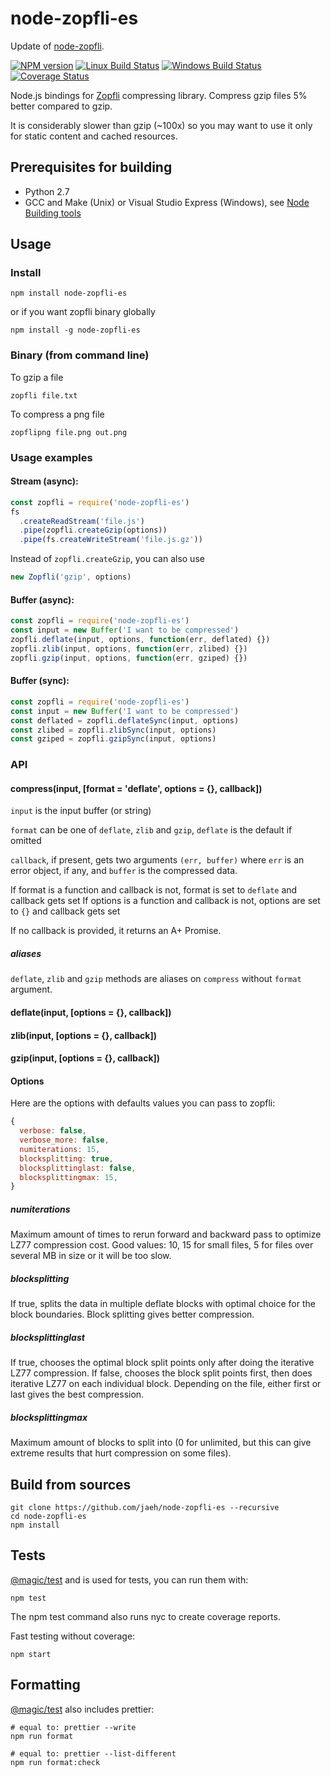 # node-zopfli-es

Update of [node-zopfli](https://npmjs.com/package/node-zopfli).

[![NPM version][npm-image]][npm-url]
[![Linux Build Status][travis-image]][travis-url]
[![Windows Build Status][appveyor-image]][appveyor-url]
[![Coverage Status][coveralls-image]][coveralls-url]

Node.js bindings for [Zopfli](https://en.wikipedia.org/wiki/Zopfli) compressing library.
Compress gzip files 5% better compared to gzip.

It is considerably slower than gzip (~100x) so you may want to use it only for static content and cached resources.


## Prerequisites for building

* Python 2.7
* GCC and Make (Unix) or Visual Studio Express (Windows), see [Node Building tools](https://github.com/TooTallNate/node-gyp#installation)

## Usage

### Install

```shell
npm install node-zopfli-es
```

or if you want zopfli binary globally

```shell
npm install -g node-zopfli-es
```

### Binary (from command line)
To gzip a file

```shell
zopfli file.txt
```

To compress a png file

```shell
zopflipng file.png out.png
```

### Usage examples
#### Stream (async):

```js
const zopfli = require('node-zopfli-es')
fs
  .createReadStream('file.js')
  .pipe(zopfli.createGzip(options))
  .pipe(fs.createWriteStream('file.js.gz'))
```

Instead of `zopfli.createGzip`, you can also use

```js
new Zopfli('gzip', options)
```

#### Buffer (async):

```js
const zopfli = require('node-zopfli-es')
const input = new Buffer('I want to be compressed')
zopfli.deflate(input, options, function(err, deflated) {})
zopfli.zlib(input, options, function(err, zlibed) {})
zopfli.gzip(input, options, function(err, gziped) {})
```

#### Buffer (sync):

```js
const zopfli = require('node-zopfli-es')
const input = new Buffer('I want to be compressed')
const deflated = zopfli.deflateSync(input, options)
const zlibed = zopfli.zlibSync(input, options)
const gziped = zopfli.gzipSync(input, options)
```

### API

#### compress(input, [format = 'deflate', options = {}, callback])

`input` is the input buffer (or string)

`format` can be one of `deflate`, `zlib` and `gzip`, `deflate` is the default if omitted

`callback`, if present, gets two arguments
`(err, buffer)` where `err` is an error object, if any, and `buffer` is the compressed data.

If format is a function and callback is not, format is set to `deflate` and callback gets set
If options is a function and callback is not, options are set to `{}` and callback gets set

If no callback is provided, it returns an A+ Promise.

##### aliases

`deflate`, `zlib` and `gzip` methods are aliases on `compress` without `format` argument.

#### deflate(input, [options = {}, callback])

#### zlib(input, [options = {}, callback])

#### gzip(input, [options = {}, callback])


#### Options

Here are the options with defaults values you can pass to zopfli:

```js
{
  verbose: false,
  verbose_more: false,
  numiterations: 15,
  blocksplitting: true,
  blocksplittinglast: false,
  blocksplittingmax: 15,
}
```

##### numiterations
Maximum amount of times to rerun forward and backward pass to optimize LZ77 compression cost. Good values: 10, 15 for small files, 5 for files over several MB in size or it will be too slow.

##### blocksplitting
If true, splits the data in multiple deflate blocks with optimal choice for the block boundaries. Block splitting gives better compression.

##### blocksplittinglast
If true, chooses the optimal block split points only after doing the iterative LZ77 compression. If false, chooses the block split points first, then does iterative LZ77 on each individual block. Depending on the file, either first or last gives the best compression.

##### blocksplittingmax
Maximum amount of blocks to split into (0 for unlimited, but this can give extreme results that hurt compression on some files).


## Build from sources

```shell
git clone https://github.com/jaeh/node-zopfli-es --recursive
cd node-zopfli-es
npm install
```

## Tests
[@magic/test](https://github.com/magic/test) and is used for tests, you can run them with:

```shell
npm test
```
The npm test command also runs nyc to create coverage reports.

Fast testing without coverage:

```shell
npm start
```

## Formatting

[@magic/test](https://github.com/magic/test) also includes prettier:

```shell
# equal to: prettier --write
npm run format

# equal to: prettier --list-different
npm run format:check
```

[npm-image]: https://img.shields.io/npm/v/node-zopfli-es.svg
[npm-url]: https://www.npmjs.com/package/node-zopfli-es
[travis-image]: https://img.shields.io/travis/jaeh/node-zopfli-es/master.svg?label=Linux%20build
[travis-url]: https://travis-ci.org/jaeh/node-zopfli-es
[appveyor-image]: https://img.shields.io/appveyor/ci/jaeh/node-zopfli-es/master.svg?label=Windows%20build
[appveyor-url]: https://ci.appveyor.com/project/jaeh/node-zopfli-es/branch/master
[coveralls-image]: https://coveralls.io/repos/github/jaeh/node-zopfli-es/badge.svg?branch=master
[coveralls-url]: https://coveralls.io/r/jaeh/node-zopfli-es?branch=master
